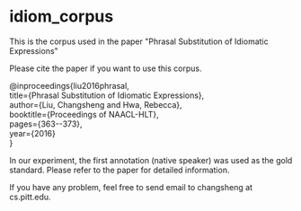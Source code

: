 # idiom_corpus
This is the corpus used in the paper "Phrasal Substitution of Idiomatic Expressions"

Please cite the paper if you want to use this corpus.

@inproceedings{liu2016phrasal,<br />
  title={Phrasal Substitution of Idiomatic Expressions},<br />
  author={Liu, Changsheng and Hwa, Rebecca},<br />
  booktitle={Proceedings of NAACL-HLT},<br />
  pages={363--373},<br />
  year={2016}<br />
}

In our experiment, the first annotation (native speaker) was used as the gold standard. Please refer to the paper for detailed information.

If you have any problem, feel free to send email to changsheng at cs.pitt.edu.
